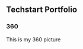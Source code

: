 ## Techstart Portfolio
### 360
This is my 360 picture
<script src="//360.vizor.io/scripts/embed.js" data-vizorurl="https://360.vizor.io/embed/v/qo1zo" ></script>
